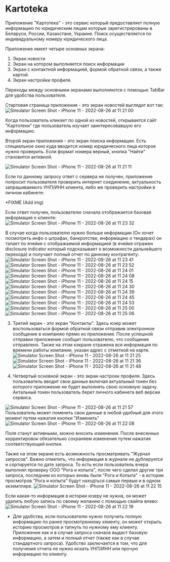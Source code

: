 # Kartoteka

Приложение "Картотека" - это сервис который предоставляет полную информацию по юридическим лицам которые зарегистрированы в Беларуси, России, Казахстане, Украине.
Поиск осуществляется по индивидуальному номеру юридического лица. 

Приложение имеет четыре основных экрана:
1) Экран новости
2) Экран на котором выполняется поиск информации
3) Экран с контактной информацией, формой обратной связи, а также картой.
4) Экран настройки профиля. 

Переходы между основными экранами выполняются с помощью TabBar для удобства пользователя.

Стартовая страница приложения - это экран новостей выглядит вот так:
![Simulator Screen Shot - iPhone 11 - 2022-08-26 at 11 21 00](https://user-images.githubusercontent.com/101253596/187038104-5c36b962-facf-4240-9aa7-faf18d363a88.png)

Когда пользователь кликает по одной из новостей, открывается сайт "Картотеки" где пользователь изучает заинтересовавшую его информацию.

Второй экран приложения - это экран поиска информации. Есть специальное окно куда вводится номер юридического лица которое нужно проверить. Если формат номера верный, кнопка "Найти" становится активной. 

![Simulator Screen Shot - iPhone 11 - 2022-08-26 at 11 21 11](https://user-images.githubusercontent.com/101253596/187038429-552bfbdf-c8f9-46ed-9c20-0075e4eda527.png)

Если по данному запросу ответ с сервера не получен, приложение попросит пользователя проверить интернет соединение, актуальность запрашиваемого УНП/ИНН клиента, либо же проверить настройки в личном кабинете:

*FIXME (Add img)

Если ответ получен, пользователю сначала отображается базовая информация о клиенте:
![Simulator Screen Shot - iPhone 11 - 2022-08-26 at 11 23 32](https://user-images.githubusercontent.com/101253596/187038713-5f391b64-9c1d-4d7f-a043-e3f1adecf1fb.png)

В случае когда пользователю нужно больше информации (Он хочет посмотреть инфо о штрафах, банкротстве, информацию о тендерах) он тапает по ячейке с отображаемой информацией (в ячейке отражен disclosure indicator который подсказывает о возможности дальнейшего перехода) и получает полный отчет по данному контрагенту:
![Simulator Screen Shot - iPhone 11 - 2022-08-26 at 11 23 41](https://user-images.githubusercontent.com/101253596/187038998-2a2bff1d-0d97-4847-be69-1a661e2b7a60.png)
![Simulator Screen Shot - iPhone 11 - 2022-08-26 at 11 23 52](https://user-images.githubusercontent.com/101253596/187039007-95fb92b3-da48-4aea-8830-80ff2e252f4a.png)
![Simulator Screen Shot - iPhone 11 - 2022-08-26 at 11 24 01](https://user-images.githubusercontent.com/101253596/187039019-5f9f5c48-0ac5-4258-b0e9-b330fc948f6c.png)
![Simulator Screen Shot - iPhone 11 - 2022-08-26 at 11 24 08](https://user-images.githubusercontent.com/101253596/187039025-c9022cc7-c930-45e7-a82e-30b4ca8fcff1.png)
![Simulator Screen Shot - iPhone 11 - 2022-08-26 at 11 24 15](https://user-images.githubusercontent.com/101253596/187039033-ae1f2554-9e5a-4a60-a796-fa0686c11643.png)
![Simulator Screen Shot - iPhone 11 - 2022-08-26 at 11 24 30](https://user-images.githubusercontent.com/101253596/187039036-7276b068-1192-4098-a1aa-bb63f7151f1e.png)
![Simulator Screen Shot - iPhone 11 - 2022-08-26 at 11 24 39](https://user-images.githubusercontent.com/101253596/187039038-bddfc155-8515-4c77-997a-62645014077c.png)
![Simulator Screen Shot - iPhone 11 - 2022-08-26 at 11 24 45](https://user-images.githubusercontent.com/101253596/187039040-004253b1-707a-442f-a639-a9d30c42ebfd.png)
![Simulator Screen Shot - iPhone 11 - 2022-08-26 at 11 24 53](https://user-images.githubusercontent.com/101253596/187039047-cc84edaf-f595-49d9-9154-28e00c53c156.png)
![Simulator Screen Shot - iPhone 11 - 2022-08-26 at 11 25 00](https://user-images.githubusercontent.com/101253596/187039050-88a0e127-8fdf-427c-a984-0ec844fabc76.png)
![Simulator Screen Shot - iPhone 11 - 2022-08-26 at 11 25 06](https://user-images.githubusercontent.com/101253596/187039055-4cc15a33-0bcc-464c-be56-4c7ad9eef5f6.png)

3) Третий экран - это экран "Контакты". Здесь юзер может воспользоваться формой обратной связи отправив электронное сообщение в компанию прямо из приложения. После успешной отправки приложение сообщит пользователю, что сообщение отправлено. Также на этом кэкране отражена вся информация по времени работы компании, указан адрес с отметкой на карте.
![Simulator Screen Shot - iPhone 11 - 2022-08-26 at 11 21 25](https://user-images.githubusercontent.com/101253596/187039225-b6a02e58-1a45-4a3e-a1f7-c57d236a6c1d.png)
![Simulator Screen Shot - iPhone 11 - 2022-08-26 at 11 21 36](https://user-images.githubusercontent.com/101253596/187040011-127eeb83-6c85-496e-b5dd-7a90bebe4d70.png)
![Simulator Screen Shot - iPhone 11 - 2022-08-26 at 11 21 48](https://user-images.githubusercontent.com/101253596/187040123-c0f97fdf-9c5a-440a-aa12-830e435dce7d.png)


4) Четвертый основной экран - это экран настроек профиля. Здесь пользователь вводит свои данные включая актуальный токен без которого приложение не будет выполнять свою основную задачу. Актальный токен пользователь берет личного кабинета веб версии сервиса. 

![Simulator Screen Shot - iPhone 11 - 2022-08-26 at 11 21 57](https://user-images.githubusercontent.com/101253596/187039334-93fcd828-4b5a-472c-b87c-2d8af778e0f3.png)
Пользователь может поменять свои данные в любой удобный для этого момент путем нажатия кнопки "Изменить" 
![Simulator Screen Shot - iPhone 11 - 2022-08-26 at 11 22 08](https://user-images.githubusercontent.com/101253596/187039498-eaead669-9ce4-45f4-aa3d-0df77270840c.png)

Поля станут активными, можно вносить изменения. После внесенных корректировок обязательно сохраняем изменения путем нажатия соответствующей кнопки.

Также на этом экране есть возможность просматривать "Журнал запросов". Важно отметить, что информация в журнале не дублируется и сортируется по дате запроса. То есть если пользователь вчера выполнял проверку ООО "Рога и копыта", после чего сделал другие три запроса, последним из которых вновь были "Рога и Копыта" - в истории просмотров "Рога и копыта" будут находться самые первые и в одном экземпляре.
![Simulator Screen Shot - iPhone 11 - 2022-08-26 at 11 22 15](https://user-images.githubusercontent.com/101253596/187039794-a98c40ba-ed53-4de8-a9e8-38c9c6a1e5fd.png)

Если какая-то информация в истории юзеру не нужна, он может удалить любую запись по своему желанию с помощью свайпа влево:
![Simulator Screen Shot - iPhone 11 - 2022-08-26 at 11 22 19](https://user-images.githubusercontent.com/101253596/187039833-8070858b-6e5c-4e1b-bd40-690b933843bd.png)

* Для удобства, если пользователю нужно получить полную информацию по ранее просмотренному клиенту, он может открыть историю просмотров и тапнуть по нужному ему клиенту. Приложение как и в случае запроса сначала выдаст базовую информацию, а затем и полный отчет (также как в случае стандартного запроса). Удобство заключается в том, что для получения отчета не нужно искать УНП/ИНН или прочую информацию по клиенту.

